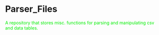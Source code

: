 # Parser_Files


 <FONT COLOR=\“red\”>A repository that stores misc. functions for parsing and manipulating csv and data tables.<FONT>
